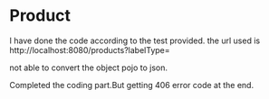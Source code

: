 # Product

I have done the code according to the test provided. the url used is http://localhost:8080/products?labelType=

not able to convert the object pojo to json.

Completed the coding part.But getting 406 error code at the end.

